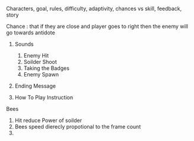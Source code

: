 Characters, goal, rules, difficulty, adaptivity, chances vs skill, feedback, story

Chance : that if they are close and player goes to right then the enemy will go towards antidote


1. Sounds
    1. Enemy Hit
    2. Soilder Shoot
    3. Taking the Badges
    4. Enemy Spawn

2.  Ending Message
3. How To Play Instruction

Bees
1. Hit reduce Power of soilder
2. Bees speed dierecly propotional to the frame count
3. 